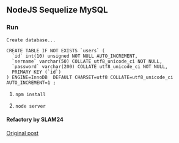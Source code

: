 ## NodeJS Sequelize MySQL

### Run

```
Create database...

CREATE TABLE IF NOT EXISTS `users` (
  `id` int(10) unsigned NOT NULL AUTO_INCREMENT,
  `sername` varchar(50) COLLATE utf8_unicode_ci NOT NULL,
  `password` varchar(200) COLLATE utf8_unicode_ci NOT NULL,
  PRIMARY KEY (`id`)
) ENGINE=InnoDB  DEFAULT CHARSET=utf8 COLLATE=utf8_unicode_ci AUTO_INCREMENT=1 ;
```

1. `npm install`

2. `node server`

#### Refactory by SLAM24
[Original post](http://www.pabloanaya.com/blog/building-api-node-js-express-4-mysql/)